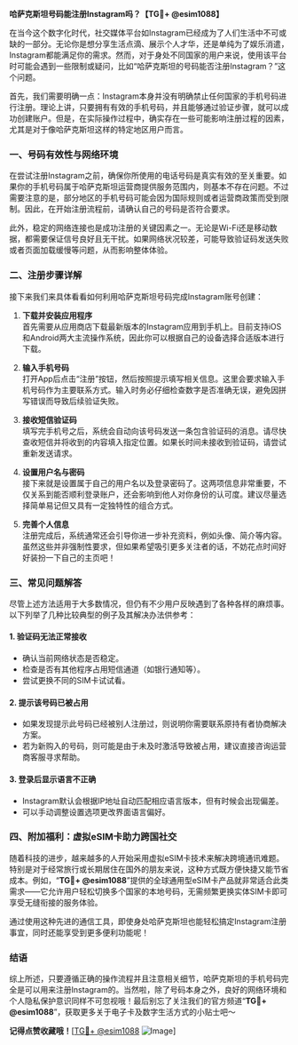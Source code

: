 **哈萨克斯坦号码能注册Instagram吗？【TG💪+ @esim1088】**

在当今这个数字化时代，社交媒体平台如Instagram已经成为了人们生活中不可或缺的一部分。无论你是想分享生活点滴、展示个人才华，还是单纯为了娱乐消遣，Instagram都能满足你的需求。然而，对于身处不同国家的用户来说，使用该平台时可能会遇到一些限制或疑问，比如“哈萨克斯坦的号码能否注册Instagram？”这个问题。

首先，我们需要明确一点：Instagram本身并没有明确禁止任何国家的手机号码进行注册。理论上讲，只要拥有有效的手机号码，并且能够通过验证步骤，就可以成功创建账户。但是，在实际操作过程中，确实存在一些可能影响注册过程的因素，尤其是对于像哈萨克斯坦这样的特定地区用户而言。

### **一、号码有效性与网络环境**

在尝试注册Instagram之前，确保你所使用的电话号码是真实有效的至关重要。如果你的手机号码属于哈萨克斯坦运营商提供服务范围内，则基本不存在问题。不过需要注意的是，部分地区的手机号码可能会因为国际规则或者运营商政策而受到限制。因此，在开始注册流程前，请确认自己的号码是否符合要求。

此外，稳定的网络连接也是成功注册的关键因素之一。无论是Wi-Fi还是移动数据，都需要保证信号良好且无干扰。如果网络状况较差，可能导致验证码发送失败或者页面加载缓慢等问题，从而影响整体体验。

### **二、注册步骤详解**

接下来我们来具体看看如何利用哈萨克斯坦号码完成Instagram账号创建：

1. **下载并安装应用程序**  
   首先需要从应用商店下载最新版本的Instagram应用到手机上。目前支持iOS和Android两大主流操作系统，因此你可以根据自己的设备选择合适版本进行下载。

2. **输入手机号码**  
   打开App后点击“注册”按钮，然后按照提示填写相关信息。这里会要求输入手机号码作为主要联系方式。输入时务必仔细检查数字是否准确无误，避免因拼写错误而导致后续验证失败。

3. **接收短信验证码**  
   填写完手机号之后，系统会自动向该号码发送一条包含验证码的消息。请尽快查收短信并将收到的内容填入指定位置。如果长时间未接收到验证码，请尝试重新发送请求。

4. **设置用户名与密码**  
   接下来就是设置属于自己的用户名以及登录密码了。这两项信息非常重要，不仅关系到能否顺利登录账户，还会影响到他人对你身份的认可度。建议尽量选择简单易记但又具有一定独特性的组合方式。

5. **完善个人信息**  
   注册完成后，系统通常还会引导你进一步补充资料，例如头像、简介等内容。虽然这些并非强制性要求，但如果希望吸引更多关注者的话，不妨花点时间好好装扮一下自己的主页吧！

### **三、常见问题解答**

尽管上述方法适用于大多数情况，但仍有不少用户反映遇到了各种各样的麻烦事。以下列举了几种比较典型的例子及其解决办法供参考：

#### **1. 验证码无法正常接收**
   - 确认当前网络状态是否稳定。
   - 检查是否有其他程序占用短信通道（如银行通知等）。
   - 尝试更换不同的SIM卡试试看。

#### **2. 提示该号码已被占用**
   - 如果发现提示此号码已经被别人注册过，则说明你需要联系原持有者协商解决方案。
   - 若为新购入的号码，则可能是由于未及时激活导致被占用，建议直接咨询运营商客服寻求帮助。

#### **3. 登录后显示语言不正确**
   - Instagram默认会根据IP地址自动匹配相应语言版本，但有时候会出现偏差。
   - 可以手动调整设置选项更改界面语言偏好。

### **四、附加福利：虚拟eSIM卡助力跨国社交**

随着科技的进步，越来越多的人开始采用虚拟eSIM卡技术来解决跨境通讯难题。特别是对于经常旅行或长期居住在国外的朋友来说，这种方式既方便快捷又能节省成本。例如，“**TG💪+ @esim1088**”提供的全球通用型eSIM卡产品就非常适合此类需求——它允许用户轻松切换多个国家的本地号码，无需频繁更换实体SIM卡即可享受无缝衔接的服务体验。

通过使用这种先进的通信工具，即使身处哈萨克斯坦也能轻松搞定Instagram注册事宜，同时还能享受到更多便利功能呢！

### **结语**

综上所述，只要遵循正确的操作流程并且注意相关细节，哈萨克斯坦的手机号码完全是可以用来注册Instagram的。当然啦，除了号码本身之外，良好的网络环境和个人隐私保护意识同样不可忽视哦！最后别忘了关注我们的官方频道“**TG💪+ @esim1088**”，获取更多关于电子卡及数字生活方式的小贴士吧～  

**记得点赞收藏哦！**[[TG💪+ @esim1088](https://t.me/s/esim1088) ![Image](https://i.postimg.cc/4NQfJmqS/Snipaste-2025-05-13-00-14-12.png)]